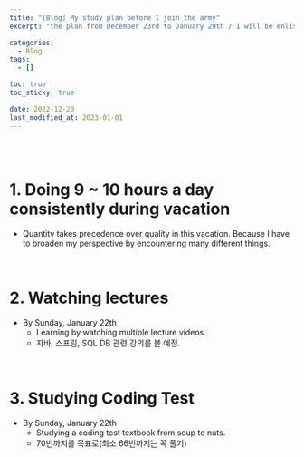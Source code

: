 ```yaml
---
title: "[Blog] My study plan before I join the army"
excerpt: "the plan from December 23rd to January 29th / I will be enlisted at February 6th, 2023"

categories:
  - Blog
tags:
  - []

toc: true
toc_sticky: true

date: 2022-12-20
last_modified_at: 2023-01-01
---
```


<br><br>

# 1. Doing 9 ~ 10 hours a day consistently during vacation

- Quantity takes precedence over quality in this vacation. Because I have to broaden my perspective by encountering many different things.

<br>

# 2. Watching lectures

- By Sunday, January 22th
  - Learning by watching multiple lecture videos
  - 자바, 스프링, SQL DB 관련 강의를 볼 예정.

<br>

# 3. Studying Coding Test

- By Sunday, January 22th
  - ~~Studying a coding test textbook from soup to nuts.~~
  - 70번까지를 목표로(최소 66번까지는 꼭 풀기)
